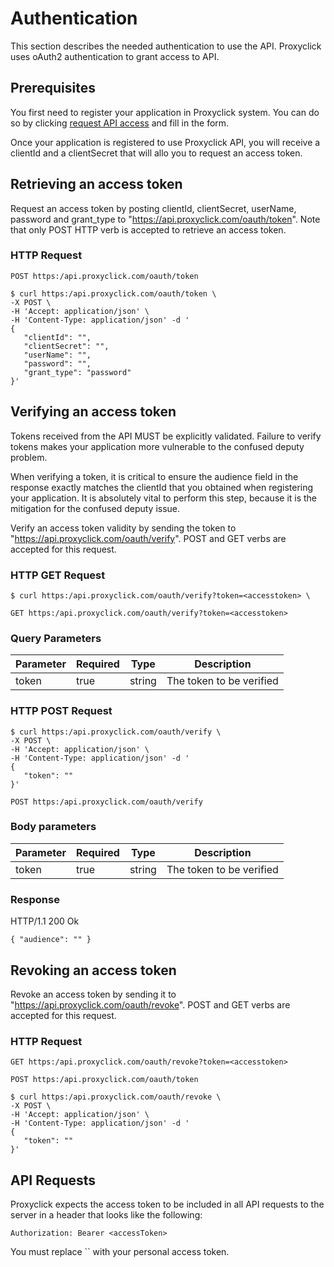 # Authentication

This section describes the needed authentication to use the API.
Proxyclick uses oAuth2 authentication to grant access to API. 

## Prerequisites

You first need to register your application in Proxyclick system. You can do so by clicking [request API access](https://www.proxyclick.com/api-access-request) and fill in the form.

Once your application is registered to use Proxyclick API, you will receive a clientId and a clientSecret that will allo you to request an access token. 

## Retrieving an access token

Request an access token by posting clientId, clientSecret, userName, password and grant_type to "https://api.proxyclick.com/oauth/token". Note that only POST HTTP verb is accepted to retrieve an access token.

### HTTP Request

`POST https:/api.proxyclick.com/oauth/token`

```shell
$ curl https:/api.proxyclick.com/oauth/token \
-X POST \
-H 'Accept: application/json' \
-H 'Content-Type: application/json' -d '
{
   "clientId": "",
   "clientSecret": "",
   "userName": "",
   "password": "",
   "grant_type": "password"
}'
```  

## Verifying an access token

Tokens received from the API MUST be explicitly validated. Failure to verify tokens makes your application more vulnerable to the confused deputy problem. 

When verifying a token, it is critical to ensure the audience field in the response exactly matches the clientId that you obtained when registering your application. It is absolutely vital to perform this step, because it is the mitigation for the confused deputy issue. 

Verify an access token validity by sending the token to "https://api.proxyclick.com/oauth/verify".
POST and GET verbs are accepted for this request.

### HTTP GET Request

```shell
$ curl https:/api.proxyclick.com/oauth/verify?token=<accesstoken> \
```

`GET https:/api.proxyclick.com/oauth/verify?token=<accesstoken>`

### Query Parameters

Parameter | Required | Type | Description
--------- | -------- | ---- | -----------
token | true | string | The token to be verified


### HTTP POST Request

```shell
$ curl https:/api.proxyclick.com/oauth/verify \
-X POST \
-H 'Accept: application/json' \
-H 'Content-Type: application/json' -d '
{
   "token": ""
}'
```

`POST https:/api.proxyclick.com/oauth/verify`

### Body parameters

Parameter | Required | Type | Description
--------- | -------- | ---- | -----------
token | true | string | The token to be verified 

### Response

HTTP/1.1 200 Ok

`{
   "audience": ""
}`

## Revoking an access token

Revoke an access token by sending it to "https://api.proxyclick.com/oauth/revoke".
POST and GET verbs are accepted for this request.
   
### HTTP Request

`GET https:/api.proxyclick.com/oauth/revoke?token=<accesstoken>`

`POST https:/api.proxyclick.com/oauth/token`

```shell
$ curl https:/api.proxyclick.com/oauth/revoke \
-X POST \
-H 'Accept: application/json' \
-H 'Content-Type: application/json' -d '
{
   "token": ""
}'
``` 

## API Requests

Proxyclick expects the access token to be included in all API requests to the server in a header that looks like the following:

`Authorization: Bearer <accessToken>`

<aside class="notice">
You must replace `<accessToken>` with your personal access token.
</aside>

